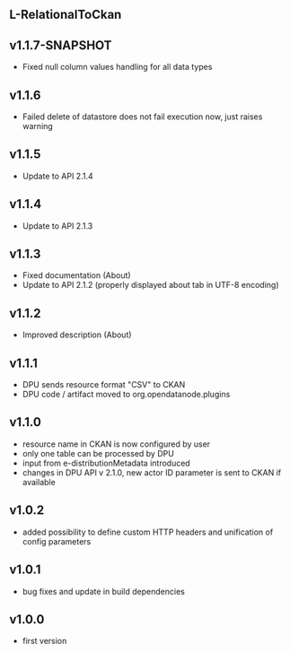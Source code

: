 L-RelationalToCkan
----------

v1.1.7-SNAPSHOT
---
* Fixed null column values handling for all data types

v1.1.6
---
* Failed delete of datastore does not fail execution now, just raises warning

v1.1.5
---
* Update to API 2.1.4

v1.1.4
---
* Update to API 2.1.3

v1.1.3
---
* Fixed documentation (About)
* Update to API 2.1.2 (properly displayed about tab in UTF-8 encoding)

v1.1.2
---
* Improved description (About)

v1.1.1
---
* DPU sends resource format "CSV" to CKAN
* DPU code / artifact moved to org.opendatanode.plugins

v1.1.0
---
* resource name in CKAN is now configured by user
* only one table can be processed by DPU
* input from e-distributionMetadata introduced
* changes in DPU API v 2.1.0, new actor ID parameter is sent to CKAN if available

v1.0.2
---
* added possibility to define custom HTTP headers and unification of config parameters

v1.0.1
---
* bug fixes and update in build dependencies

v1.0.0
---
* first version